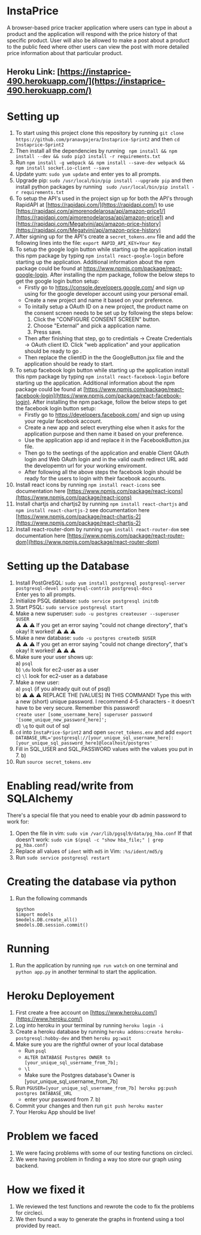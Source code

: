 
# InstaPrice

A browser-based price tracker application where users can type in about a product and the application will respond with the price history of that specific product. User will also be allowed to make a post about a product to the public feed where other users can view the post with more detailed price information about that particular product. 

## Heroku Link: [https://instaprice-490.herokuapp.com/](https://instaprice-490.herokuapp.com/)
# Setting up
1. To start using this project clone this repository by running `git clone https://github.com/pranavgajera/Instaprice-Sprint2` and then `cd Instaprice-Sprint2`
2. Then install all the dependencies by running ` npm install && npm install --dev && sudo pip3 install -r requirements.txt`
3. Run `npm install -g webpack && npm install --save-dev webpack && npm install socket.io-client --save`
4. Update yum: `sudo yum update` and enter yes to all prompts.
5. Upgrade pip: `sudo /usr/local/bin/pip install --upgrade pip` and then install python packages by running ` sudo /usr/local/bin/pip install -r requirements.txt` 
6. To setup the API's used in the project sign up for both the API's through RapidAPI at [https://rapidapi.com/](https://rapidapi.com/)
   to use [https://rapidapi.com/ajmorenodelarosa/api/amazon-price1/](https://rapidapi.com/ajmorenodelarosa/api/amazon-price1)
   and [https://rapidapi.com/Megatvini/api/amazon-price-history](https://rapidapi.com/Megatvini/api/amazon-price-history)
7. After signing up for the API's create a `secret_tokens.env` file and add the following lines into the file:
  ` export RAPID_API_KEY=Your Key `
8. To setup the google login button while starting up the application install this npm package by typing `npm install react-google-login`
   before starting up the application. Additional information about the npm package could be found at https://www.npmjs.com/package/react-google-login.
   After installing the npm package, follow the below steps to get the google login button setup:
   - Firstly go to https://console.developers.google.com/ and sign up using for the google developer account using your personal email.
   - Create a new project and name it based on your preference.
   - To initally setup a OAuth ID on a new project, the product name on the consent screen needs to be set up by following the steps below:
     1. Click the "CONFIGURE CONSENT SCREEN" button.
     2. Choose "External" and pick a application name.
     3. Press save.
   - Then after finishing that step, go to credintials -> Create Credentials -> OAuth client ID. Click "web application" and your application 
     should be ready to go .
   - Then replace the clientID in the the GoogleButton.jsx file and the application should be ready to start.
9. To setup facebook login button while starting up the application install this npm package by typing `npm install react-facebook-login` before starting up the application. Additional information about the npm package could be found at [https://www.npmjs.com/package/react-facebook-login](https://www.npmjs.com/package/react-facebook-login). After installing the npm package, follow the below steps to get the facebook login button setup:
	- Firstly go to https://developers.facebook.com/ and sign up using your regular facebook account.
	- Create a new app and select everything else when it asks for the application purpose and then name it based on your preference.
	- Use the application app id and replace it in the FacebookButton.jsx file.
	- Then go to the seetings of the application and enable Client OAuth login and Web OAuth login and in the valid oauth redirect URL add the developemtn url 	      for your working enviroment.
	- After following all the above steps the facebook login should be ready for the users to login with their facebook accounts.
10. Install react icons by running `npm install react-icons` see documentation here [https://www.npmjs.com/package/react-icons](https://www.npmjs.com/package/react-icons)
11. Install chartjs and chartjs2 by running `npm install react-chartjs` and `npm install react-chartjs-2` see documentation here [https://www.npmjs.com/package/react-chartjs-2](https://www.npmjs.com/package/react-chartjs-2)
12. Install react-router-dom by running `npm install react-router-dom` see documentation here [https://www.npmjs.com/package/react-router-dom](https://www.npmjs.com/package/react-router-dom)
# Setting up the Database
1. Install PostGreSQL: `sudo yum install postgresql postgresql-server postgresql-devel postgresql-contrib postgresql-docs`    
    Enter yes to all prompts.    
2. Initialize PSQL database: `sudo service postgresql initdb`    
3. Start PSQL: `sudo service postgresql start`    
4. Make a new superuser: `sudo -u postgres createuser --superuser $USER`    
    :warning: :warning: :warning: If you get an error saying "could not change directory", that's okay! It worked! :warning: :warning: :warning:    
5. Make a new database: `sudo -u postgres createdb $USER`    
        :warning: :warning: :warning: If you get an error saying "could not change directory", that's okay! It worked! :warning: :warning: :warning:    
6. Make sure your user shows up:    
    a) `psql`    
    b) `\du` look for ec2-user as a user    
    c) `\l` look for ec2-user as a database    
7. Make a new user:    
    a) `psql` (if you already quit out of psql)    
    b) :warning: :warning: :warning: REPLACE THE [VALUES] IN THIS COMMAND! Type this with a new (short) unique password. I recommend 4-5 characters - it doesn't have to be very secure. Remember this password!   
        `create user [some_username_here] superuser password '[some_unique_new_password_here]';`    
    d) `\q` to quit out of sql    
8. `cd` into `InstaPrice-Sprint2` and open `secret_tokens.env` and add `export DATABASE_URL='postgresql://[your_unique_sql_username_here]:[your_unique_sql_password_here]@localhost/postgres'`
9. Fill in SQL_USER and SQL_PASSWORD values with the values you put in 7. b)  
10. Run `source secret_tokens.env`

# Enabling read/write from SQLAlchemy  
There's a special file that you need to enable your db admin password to work for:  
1. Open the file in vim: `sudo vim /var/lib/pgsql9/data/pg_hba.conf`
If that doesn't work: `sudo vim $(psql -c "show hba_file;" | grep pg_hba.conf)`  
2. Replace all values of `ident` with `md5` in Vim: `:%s/ident/md5/g`  
3. Run `sudo service postgresql restart`

# Creating the database via python
1. Run the following commands
   ```
   $python
   $import models
   $models.DB.create_all()
   $models.DB.session.commit()
   ```

# Running
1. Run the application by running `npm run watch` on one terminal and `python app.py` in another terminal to start the application.

# Heroku Deployement
1. First create a free account on [https://www.heroku.com/](https://www.heroku.com/)
2. Log into heroku in your terminal by running `heroku login -i`
3. Create a heroku database by running `heroku addons:create heroku-postgresql:hobby-dev` and then `heroku pg:wait`
4. Make sure you are the rightful owner of your local database
	- Run `psql`
	- `ALTER DATABASE Postgres OWNER to [your_unique_sql_username_from_7b];`
	- `\l`
	- Make sure the Postgres database's Owner is [your_unique_sql_username_from_7b]
5. Run `PGUSER=[your_unique_sql_username_from_7b] heroku pg:push postgres DATABASE_URL`
	- enter your password from 7. b)
6. Commit your changes and then run `git push heroku master`
7. Your Heroku App should be live!

# Problem we faced
1. We were facing problems with some of our testing functions on circleci.
2. We were having problem in finding a way too store our graph using backend.

# How we fixed it
1. We reviewed the test functions and rewrote the code to fix the problems for circleci.
2. We then found a way to generate the graphs in frontend using a tool provided by react.
